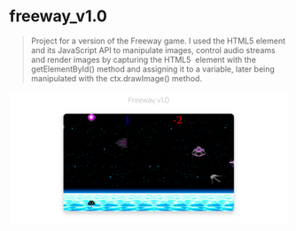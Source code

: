 # freeway_v1.0
> Project for a version of the Freeway game. I used the HTML5 <canvas> element and its JavaScript API to manipulate images, control audio streams and render images by capturing the HTML5 <img> element with the getElementById() method and assigning it to a variable, later being manipulated with the ctx.drawImage() method. 
  
  ![demo](demo.png)
